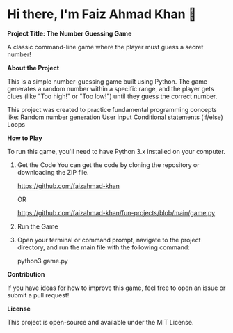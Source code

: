 # Hi there, I'm Faiz Ahmad Khan 👋

**Project Title: The Number Guessing Game** 

A classic command-line game where the player must guess a secret number!

**About the Project**

This is a simple number-guessing game built using Python. The game generates a random number within a specific range, and the player gets clues (like "Too high!" or "Too low!") until they guess the correct number.

This project was created to practice fundamental programming concepts like:
Random number generation
User input
Conditional statements (if/else)
Loops

**How to Play**


To run this game, you'll need to have Python 3.x installed on your computer.
1. Get the Code
You can get the code by cloning the repository or downloading the ZIP file.

     https://github.com/faizahmad-khan 

    OR

     https://github.com/faizahmad-khan/fun-projects/blob/main/game.py

3. Run the Game
4. Open your terminal or command prompt, navigate to the project directory, and run the main file with the following command:

     python3 game.py

**Contribution**

If you have ideas for how to improve this game, feel free to open an issue or submit a pull request!

**License**


This project is open-source and available under the MIT License.
